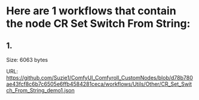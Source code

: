 # Here are 1 workflows that contain the node CR Set Switch From String:

## 1. 

Size: 6063 bytes

URL: https://github.com/Suzie1/ComfyUI_Comfyroll_CustomNodes/blob/d78b780ae43fcf8c6b7c6505e6ffb4584281ceca/workflows/Utils/Other/CR_Set_Switch_From_String_demo1.json

